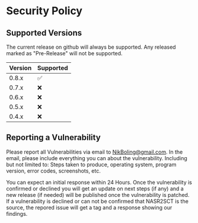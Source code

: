 # Security Policy

## Supported Versions
The current release on github will always be supported. Any released marked as "Pre-Release" will not be supported.

| Version | Supported          |
| ------- | ------------------ |
| 0.8.x   | :white_check_mark: |
| 0.7.x   | :x: |
| 0.6.x   | :x:                |
| 0.5.x   | :x:                |
| 0.4.x   | :x:                |

## Reporting a Vulnerability

Please report all Vulnerabilities via email to NikBoling@gmail.com. In the email, please include everything you can about the vulnerability. Including but not limited to: Steps taken to produce, operating system, program version, error codes, screenshots, etc. 

You can expect an initial response within 24 Hours. Once the vulnerability is confirmed or declined you will get an update on next steps (if any) and a new release (if needed) will be published once the vulnerability is patched.
If a vulnerability is declined or can not be confirmed that NASR2SCT is the source, the repored issue will get a tag and a response showing our findings.
